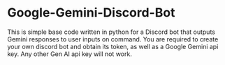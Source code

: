 # Google-Gemini-Discord-Bot
This is simple base code written in python for a Discord bot that outputs Gemini responses to user inputs on command. You are required to create your own discord bot and obtain its token, as well as a Google Gemini api key. Any other Gen AI api key will not work.
